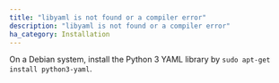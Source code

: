 ```yaml
---
title: "libyaml is not found or a compiler error"
description: "libyaml is not found or a compiler error"
ha_category: Installation
---
```



On a Debian system, install the Python 3 YAML library by `sudo apt-get install python3-yaml`.
